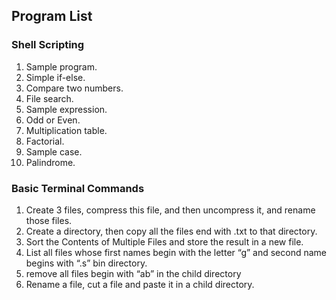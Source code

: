 ## Program List

### Shell Scripting
<ol type='1'>
<li>Sample program.</li>
<li>Simple if-else.</li>
<li>Compare two numbers.</li>
<li>File search.</li>
<li>Sample expression.</li>
<li>Odd or Even.</li>
<li>Multiplication table.</li>
<li>Factorial.</li>
<li>Sample case.</li>
<li>Palindrome.</li>
</ol>

### Basic Terminal Commands
<ol type='1'>
<li>Create 3 files, compress this file, and then uncompress it, and rename those files.</li>
<li>Create a directory, then copy all the files end with .txt to that directory.</li>
<li>Sort the Contents of Multiple Files and store the result in a new file.</li>
<li>List all files whose first names begin with the letter “g” and second name begins with “.s” bin directory.</li>
<li>remove all files begin with “ab” in the child directory</li>
<li>Rename a file, cut a file and paste it in a child directory.</li>
</ol>
